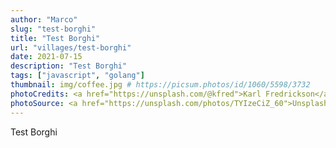 ```yaml
---
author: "Marco"
slug: "test-borghi"
title: "Test Borghi"
url: "villages/test-borghi"
date: 2021-07-15
description: "Test Borghi"
tags: ["javascript", "golang"]
thumbnail: img/coffee.jpg # https://picsum.photos/id/1060/5598/3732
photoCredits: <a href="https://unsplash.com/@kfred">Karl Fredrickson</a>
photoSource: <a href="https://unsplash.com/photos/TYIzeCiZ_60">Unsplash</a>
---
```


Test Borghi
